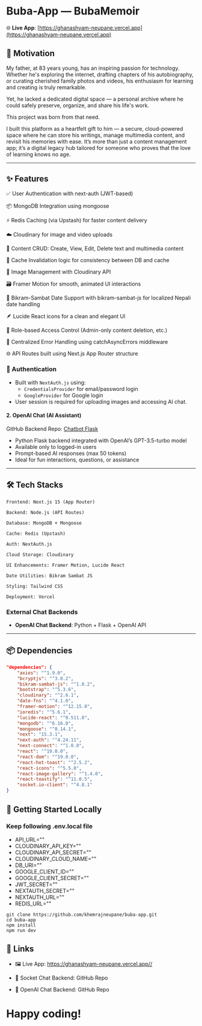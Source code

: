 # Buba-App — BubaMemoir

🌐 **Live App**: [https://ghanashyam-neupane.vercel.app](https://ghanashyam-neupane.vercel.app)

## 🧠 Motivation

My father, at 83 years young, has an inspiring passion for technology. Whether he's exploring the internet, drafting chapters of his autobiography, or curating cherished family photos and videos, his enthusiasm for learning and creating is truly remarkable.

Yet, he lacked a dedicated digital space — a personal archive where he could safely preserve, organize, and share his life's work.

This project was born from that need.

I built this platform as a heartfelt gift to him — a secure, cloud-powered space where he can store his writings, manage multimedia content, and revisit his memories with ease. It’s more than just a content management app; it’s a digital legacy hub tailored for someone who proves that the love of learning knows no age.

---

## ✨ Features

✅ User Authentication with next-auth (JWT-based)

📦 MongoDB Integration using mongoose

⚡ Redis Caching (via Upstash) for faster content delivery

☁️ Cloudinary for image and video uploads

📃 Content CRUD: Create, View, Edit, Delete text and multimedia content

🧠 Cache Invalidation logic for consistency between DB and cache

🌄 Image Management with Cloudinary API

🗃️ Framer Motion for smooth, animated UI interactions

🧭 Bikram-Sambat Date Support with bikram-sambat-js for localized Nepali date handling

🪶 Lucide React icons for a clean and elegant UI

🔐 Role-based Access Control (Admin-only content deletion, etc.)

🧹 Centralized Error Handling using catchAsyncErrors middleware

🌐 API Routes built using Next.js App Router structure

### 🔐 Authentication

- Built with `NextAuth.js` using:
  - `CredentialsProvider` for email/password login
  - `GoogleProvider` for Google login
- User session is required for uploading images and accessing AI chat.

#### 2. OpenAI Chat (AI Assistant)

GitHub Backend Repo: [Chatbot Flask](https://github.com/khemrajneupane/chatbot-flask/blob/main/app.py)

- Python Flask backend integrated with OpenAI’s GPT-3.5-turbo model
- Available only to logged-in users
- Prompt-based AI responses (max 50 tokens)
- Ideal for fun interactions, questions, or assistance

---

## 🛠️ Tech Stacks

    Frontend: Next.js 15 (App Router)

    Backend: Node.js (API Routes)

    Database: MongoDB + Mongoose

    Cache: Redis (Upstash)

    Auth: NextAuth.js

    Cloud Storage: Cloudinary

    UI Enhancements: Framer Motion, Lucide React

    Date Utilities: Bikram Sambat JS

    Styling: Tailwind CSS

    Deployment: Vercel

### External Chat Backends

- **OpenAI Chat Backend**: Python + Flask + OpenAI API

---

## 📦 Dependencies

```json
"dependencies": {
    "axios": "^1.9.0",
    "bcryptjs": "^3.0.2",
    "bikram-sambat-js": "^1.0.2",
    "bootstrap": "^5.3.6",
    "cloudinary": "^2.6.1",
    "date-fns": "^4.1.0",
    "framer-motion": "^12.15.0",
    "ioredis": "^5.6.1",
    "lucide-react": "^0.511.0",
    "mongodb": "^6.16.0",
    "mongoose": "^8.14.1",
    "next": "15.3.1",
    "next-auth": "^4.24.11",
    "next-connect": "^1.0.0",
    "react": "^19.0.0",
    "react-dom": "^19.0.0",
    "react-hot-toast": "^2.5.2",
    "react-icons": "^5.5.0",
    "react-image-gallery": "^1.4.0",
    "react-toastify": "^11.0.5",
    "socket.io-client": "^4.8.1"
}
```

## 🚀 Getting Started Locally

### Keep following .env.local file

- API_URL=""
- CLOUDINARY_API_KEY=""
- CLOUDINARY_API_SECRET=""
- CLOUDINARY_CLOUD_NAME=""
- DB_URI=""
- GOOGLE_CLIENT_ID=""
- GOOGLE_CLIENT_SECRET=""
- JWT_SECRET=""
- NEXTAUTH_SECRET=""
- NEXTAUTH_URL=""
- REDIS_URL=""

```
git clone https://github.com/khemrajneupane/buba-app.git
cd buba-app
npm install
npm run dev

```

## 🔗 Links

- 🖼️ Live App: https://ghanashyam-neupane.vercel.app//

- 💬 Socket Chat Backend: GitHub Repo

- 🤖 OpenAI Chat Backend: GitHub Repo

# Happy coding!
